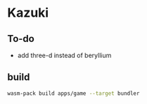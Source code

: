 # Kazuki

## To-do

- add three-d instead of beryllium

## build

```bash
wasm-pack build apps/game --target bundler
```
